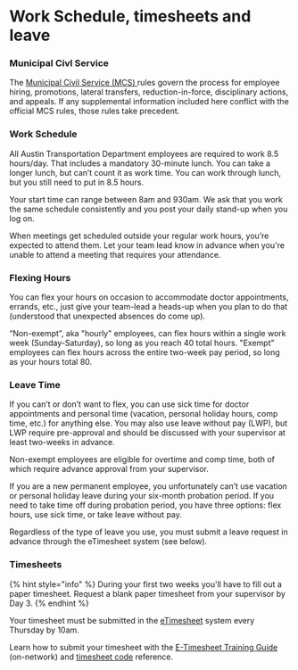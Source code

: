 # Work Schedule, timesheets and leave

### Municipal Civl Service

The [Municipal Civil Service \(MCS\) ](https://www.austintexas.gov/department/municipal-civil-service-rules)rules govern the process for employee hiring, promotions, lateral transfers, reduction-in-force, disciplinary actions, and appeals. If any supplemental information included here conflict with the official MCS rules, those rules take  precedent.

### Work Schedule

All Austin Transportation Department employees are required to work 8.5 hours/day. That includes a mandatory 30-minute lunch. You can take a longer lunch, but can’t count it as work time. You can work through lunch, but you still need to put in 8.5 hours.

Your start time can range between 8am and 930am. We ask that you work the same schedule consistently and you post your daily stand-up when you log on.

When meetings get scheduled outside your regular work hours, you’re expected to attend them. Let your team lead know in advance when you're unable to attend a meeting that requires your attendance.

### Flexing Hours

You can flex your hours on occasion to accommodate doctor appointments, errands, etc., just give your team-lead a heads-up when you plan to do that \(understood that unexpected absences do come up\).

“Non-exempt”, aka "hourly" employees, can flex hours within a single work week \(Sunday-Saturday\), so long as you reach 40 total hours. "Exempt" employees can flex hours across the entire two-week pay period, so long as your hours total 80.

### Leave Time

If you can’t or don’t want to flex, you can use sick time for doctor appointments and personal time \(vacation, personal holiday hours, comp time, etc.\) for anything else.  You may also use leave without pay \(LWP\), but LWP require pre-approval and should be discussed with your supervisor at least two-weeks in advance.

Non-exempt employees are eligible for overtime and comp time, both of which require advance approval from your supervisor.

If you are a new permanent employee, you unfortunately can’t use vacation or personal holiday leave during your six-month probation period. If you need to take time off during probation period, you have three options: flex hours, use sick time, or take leave without pay.

Regardless of the type of leave you use, you must submit a leave request in advance through the eTimesheet system \(see below\).

### Timesheets

{% hint style="info" %}
During your first two weeks you'll have to fill out a paper timesheet. Request a blank paper timesheet from your supervisor by Day 3.
{% endhint %}

Your timesheet must be submitted in the [eTimesheet](https://pwdweb.austintexas.gov/timesheet/pwd.cfm) system every Thursday by 10am. 

Learn how to submit your timesheet with the  [E-Timesheet Training Guide](http://coaspweb1/sites/PWD/PWU/SitePages/ATDLearn.aspx) \(on-network\) and  [timesheet code](https://cityofaustin.sharepoint.com/sites/ATD/Administration/SitePages/Earn%20Codes.aspx) reference.



